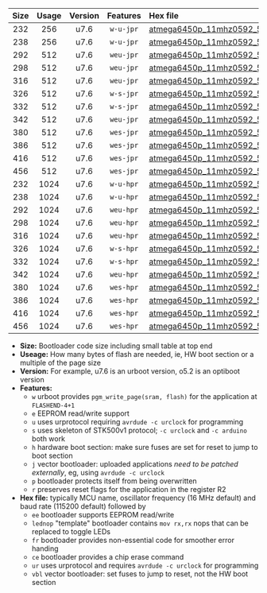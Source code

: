 |Size|Usage|Version|Features|Hex file|
|:-:|:-:|:-:|:-:|:--|
|232|256|u7.6|`w-u-jpr`|[atmega6450p_11mhz0592_57600bps_ur_vbl.hex](https://raw.githubusercontent.com/stefanrueger/urboot/main/atmega6450p_11mhz0592_57600bps_ur_vbl.hex)|
|238|256|u7.6|`w-u-jpr`|[atmega6450p_11mhz0592_57600bps_lednop_ur_vbl.hex](https://raw.githubusercontent.com/stefanrueger/urboot/main/atmega6450p_11mhz0592_57600bps_lednop_ur_vbl.hex)|
|292|512|u7.6|`weu-jpr`|[atmega6450p_11mhz0592_57600bps_ee_ur_vbl.hex](https://raw.githubusercontent.com/stefanrueger/urboot/main/atmega6450p_11mhz0592_57600bps_ee_ur_vbl.hex)|
|298|512|u7.6|`weu-jpr`|[atmega6450p_11mhz0592_57600bps_ee_lednop_ur_vbl.hex](https://raw.githubusercontent.com/stefanrueger/urboot/main/atmega6450p_11mhz0592_57600bps_ee_lednop_ur_vbl.hex)|
|316|512|u7.6|`weu-jpr`|[atmega6450p_11mhz0592_57600bps_ee_lednop_fr_ur_vbl.hex](https://raw.githubusercontent.com/stefanrueger/urboot/main/atmega6450p_11mhz0592_57600bps_ee_lednop_fr_ur_vbl.hex)|
|326|512|u7.6|`w-s-jpr`|[atmega6450p_11mhz0592_57600bps_vbl.hex](https://raw.githubusercontent.com/stefanrueger/urboot/main/atmega6450p_11mhz0592_57600bps_vbl.hex)|
|332|512|u7.6|`w-s-jpr`|[atmega6450p_11mhz0592_57600bps_lednop_vbl.hex](https://raw.githubusercontent.com/stefanrueger/urboot/main/atmega6450p_11mhz0592_57600bps_lednop_vbl.hex)|
|342|512|u7.6|`weu-jpr`|[atmega6450p_11mhz0592_57600bps_ee_lednop_fr_ce_ur_vbl.hex](https://raw.githubusercontent.com/stefanrueger/urboot/main/atmega6450p_11mhz0592_57600bps_ee_lednop_fr_ce_ur_vbl.hex)|
|380|512|u7.6|`wes-jpr`|[atmega6450p_11mhz0592_57600bps_ee_vbl.hex](https://raw.githubusercontent.com/stefanrueger/urboot/main/atmega6450p_11mhz0592_57600bps_ee_vbl.hex)|
|386|512|u7.6|`wes-jpr`|[atmega6450p_11mhz0592_57600bps_ee_lednop_vbl.hex](https://raw.githubusercontent.com/stefanrueger/urboot/main/atmega6450p_11mhz0592_57600bps_ee_lednop_vbl.hex)|
|416|512|u7.6|`wes-jpr`|[atmega6450p_11mhz0592_57600bps_ee_lednop_fr_vbl.hex](https://raw.githubusercontent.com/stefanrueger/urboot/main/atmega6450p_11mhz0592_57600bps_ee_lednop_fr_vbl.hex)|
|456|512|u7.6|`wes-jpr`|[atmega6450p_11mhz0592_57600bps_ee_lednop_fr_ce_vbl.hex](https://raw.githubusercontent.com/stefanrueger/urboot/main/atmega6450p_11mhz0592_57600bps_ee_lednop_fr_ce_vbl.hex)|
|232|1024|u7.6|`w-u-hpr`|[atmega6450p_11mhz0592_57600bps_ur.hex](https://raw.githubusercontent.com/stefanrueger/urboot/main/atmega6450p_11mhz0592_57600bps_ur.hex)|
|238|1024|u7.6|`w-u-hpr`|[atmega6450p_11mhz0592_57600bps_lednop_ur.hex](https://raw.githubusercontent.com/stefanrueger/urboot/main/atmega6450p_11mhz0592_57600bps_lednop_ur.hex)|
|292|1024|u7.6|`weu-hpr`|[atmega6450p_11mhz0592_57600bps_ee_ur.hex](https://raw.githubusercontent.com/stefanrueger/urboot/main/atmega6450p_11mhz0592_57600bps_ee_ur.hex)|
|298|1024|u7.6|`weu-hpr`|[atmega6450p_11mhz0592_57600bps_ee_lednop_ur.hex](https://raw.githubusercontent.com/stefanrueger/urboot/main/atmega6450p_11mhz0592_57600bps_ee_lednop_ur.hex)|
|316|1024|u7.6|`weu-hpr`|[atmega6450p_11mhz0592_57600bps_ee_lednop_fr_ur.hex](https://raw.githubusercontent.com/stefanrueger/urboot/main/atmega6450p_11mhz0592_57600bps_ee_lednop_fr_ur.hex)|
|326|1024|u7.6|`w-s-hpr`|[atmega6450p_11mhz0592_57600bps.hex](https://raw.githubusercontent.com/stefanrueger/urboot/main/atmega6450p_11mhz0592_57600bps.hex)|
|332|1024|u7.6|`w-s-hpr`|[atmega6450p_11mhz0592_57600bps_lednop.hex](https://raw.githubusercontent.com/stefanrueger/urboot/main/atmega6450p_11mhz0592_57600bps_lednop.hex)|
|342|1024|u7.6|`weu-hpr`|[atmega6450p_11mhz0592_57600bps_ee_lednop_fr_ce_ur.hex](https://raw.githubusercontent.com/stefanrueger/urboot/main/atmega6450p_11mhz0592_57600bps_ee_lednop_fr_ce_ur.hex)|
|380|1024|u7.6|`wes-hpr`|[atmega6450p_11mhz0592_57600bps_ee.hex](https://raw.githubusercontent.com/stefanrueger/urboot/main/atmega6450p_11mhz0592_57600bps_ee.hex)|
|386|1024|u7.6|`wes-hpr`|[atmega6450p_11mhz0592_57600bps_ee_lednop.hex](https://raw.githubusercontent.com/stefanrueger/urboot/main/atmega6450p_11mhz0592_57600bps_ee_lednop.hex)|
|416|1024|u7.6|`wes-hpr`|[atmega6450p_11mhz0592_57600bps_ee_lednop_fr.hex](https://raw.githubusercontent.com/stefanrueger/urboot/main/atmega6450p_11mhz0592_57600bps_ee_lednop_fr.hex)|
|456|1024|u7.6|`wes-hpr`|[atmega6450p_11mhz0592_57600bps_ee_lednop_fr_ce.hex](https://raw.githubusercontent.com/stefanrueger/urboot/main/atmega6450p_11mhz0592_57600bps_ee_lednop_fr_ce.hex)|

- **Size:** Bootloader code size including small table at top end
- **Useage:** How many bytes of flash are needed, ie, HW boot section or a multiple of the page size
- **Version:** For example, u7.6 is an urboot version, o5.2 is an optiboot version
- **Features:**
  + `w` urboot provides `pgm_write_page(sram, flash)` for the application at `FLASHEND-4+1`
  + `e` EEPROM read/write support
  + `u` uses urprotocol requiring `avrdude -c urclock` for programming
  + `s` uses skeleton of STK500v1 protocol; `-c urclock` and `-c arduino` both work
  + `h` hardware boot section: make sure fuses are set for reset to jump to boot section
  + `j` vector bootloader: uploaded applications *need to be patched externally*, eg, using `avrdude -c urclock`
  + `p` bootloader protects itself from being overwritten
  + `r` preserves reset flags for the application in the register R2
- **Hex file:** typically MCU name, oscillator frequency (16 MHz default) and baud rate (115200 default) followed by
  + `ee` bootloader supports EEPROM read/write
  + `lednop` "template" bootloader contains `mov rx,rx` nops that can be replaced to toggle LEDs
  + `fr` bootloader provides non-essential code for smoother error handing
  + `ce` bootloader provides a chip erase command
  + `ur` uses urprotocol and requires `avrdude -c urclock` for programming
  + `vbl` vector bootloader: set fuses to jump to reset, not the HW boot section
